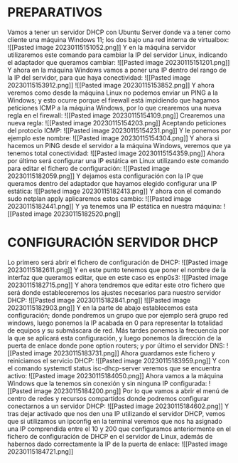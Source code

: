 # PREPARATIVOS
Vamos a tener un servidor DHCP con Ubuntu Server donde va a tener como cliente una máquina Windows 11; los dos bajo una red interna de virtualbox:
![[Pasted image 20230115151052.png]]
Y en la máquina servidor utilizaremos este comando para cambiar la IP del servidor Linux, indicando el adaptador que queramos cambiar:
![[Pasted image 20230115151201.png]]
Y ahora en la máquina Windows vamos a poner una IP dentro del rango de la IP del servidor, para que haya conectividad:
![[Pasted image 20230115153912.png]]
![[Pasted image 20230115153852.png]]
Y ahora veremos como desde la máquina Linux no podemos enviar un PING a la Windows; y esto ocurre porque el firewall está impidiendo que hagamos peticiones ICMP a la máquina Windows, por lo que crearemos una nueva regla en el firewall:
![[Pasted image 20230115154109.png]]
Crearemos una nueva regla:
![[Pasted image 20230115154203.png]]
Aceptando peticiones del protoclo ICMP:
![[Pasted image 20230115154231.png]]
Y le ponemos por ejemplo este nombre:
![[Pasted image 20230115154304.png]]
Y ahora si hacemos un PING desde el servidor a la máquina Windows, veremos que ya tenemos total conectividad:
![[Pasted image 20230115154359.png]]
Ahora por último será configurar una IP estática en Linux utilizando este comando para editar el fichero de configuración:
![[Pasted image 20230115182059.png]]
Y dejamos esta configuración con la IP que queramos dentro del adaptador que hayamos elegido configurar una IP estática:
![[Pasted image 20230115182413.png]]
Y ahora con el comando sudo netplan apply aplicaremos estos cambio:
![[Pasted image 20230115182441.png]]
Y ya tenemos una IP estática en nuestra máquina:
![[Pasted image 20230115182520.png]]
# CONFIGURACIÓN SERVIDOR DHCP
Lo primero será abrir el fichero de configuración de DHCP:
![[Pasted image 20230115182611.png]]
Y en este punto tenemos que poner el nombre de la interfaz que queramos editar, que en este caso es enp0s3:
![[Pasted image 20230115182715.png]]
Y ahora tendremos que editar este otro fichero que será donde estableceremos los ajustes necesarios para nuestro servidor DHCP:
![[Pasted image 20230115182841.png]]
![[Pasted image 20230115182903.png]]
Y en la parte de abajo establecemos esta configuración; donde pondremos un grupo que por ejemplo será grupo red windows, luego ponemos la IP acabada en 0 para representar la totalidad de equipos y su submáscara de red. Más tardes ponemos la frecuencia por la que se aplicará esta configuración, y luego ponemos la dirección de la puerta de enlace donde pone option routers; y por último el servidor DNS:
![[Pasted image 20230115183731.png]]
Ahora guardamos este fichero y reiniciamos el servicio DHCP:
![[Pasted image 20230115183959.png]]
Y con el comando systemctl status isc-dhcp-server veremos que se encuentra activo:
![[Pasted image 20230115184050.png]]
Ahora vamos a la máquina Windows que la tenemos sin conexión y sin ninguna IP configurada:
![[Pasted image 20230115184200.png]]
Por lo que vamos a abrir el menú de centro de redes y recursos compartidos donde podremos configurar conectarnos a un servidor DHCP:
![[Pasted image 20230115184602.png]]
Y tras dejar activado que nos den una IP utilizando el servidor DHCP, vemos que si utilizamos un ipconfig en la terminal veremos que nos ha asignado una IP comprendida entre el 10 y 200 que configuramos anteriormente en el fichero de configuración de DHCP en el servidor de Linux, además de habernos dado correctamente la IP de la puerta de enlace:
![[Pasted image 20230115184721.png]]

